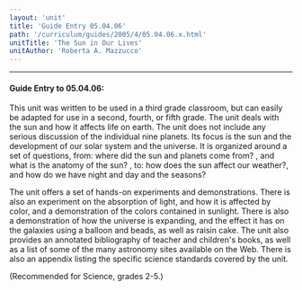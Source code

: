 ```yaml
---
layout: 'unit'
title: 'Guide Entry 05.04.06'
path: '/curriculum/guides/2005/4/05.04.06.x.html'
unitTitle: 'The Sun in Our Lives'
unitAuthor: 'Roberta A. Mazzucco'
---
```


<body>
<hr/>
 <h4>
  Guide Entry to 05.04.06:
 </h4>
 <p>
  This unit was written to be used in a third grade classroom, but can easily be adapted for use in a second, fourth, or fifth grade. The unit deals with the sun and how it affects life on earth. The unit does not include any serious discussion of the individual nine planets. Its focus is the sun and the development of our solar system and the universe. It is organized around a set of questions, from: where did the sun and planets come from? , and what is the anatomy of the sun? , to: how does the sun affect our weather?, and how do we have night and day and the seasons?
 </p>
<p>
  The unit offers a set of hands-on experiments and demonstrations.  There is also an experiment on the absorption of light, and how it is affected by color, and a demonstration of the colors contained in sunlight. There is also a demonstration of how the universe is expanding, and the effect it has on the galaxies using a balloon and beads, as well as raisin cake. The unit also provides an annotated bibliography of teacher and children's books, as well as a list of some of the many astronomy sites available on the Web. There is also an appendix listing the specific science standards covered by the unit.
 </p>
<p>
  (Recommended for Science, grades 2-5.)
 </p>

</body>
